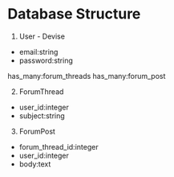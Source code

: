 # Database Structure

1. User - Devise

* email:string
* password:string

has_many:forum_threads
has_many:forum_post

2. ForumThread

* user_id:integer
* subject:string

3. ForumPost

* forum_thread_id:integer
* user_id:integer
* body:text
